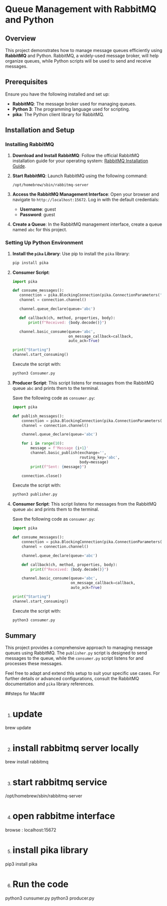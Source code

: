 # Queue Management with RabbitMQ and Python

## Overview

This project demonstrates how to manage message queues efficiently using **RabbitMQ** and Python. RabbitMQ, a widely-used message broker, will help organize queues, while Python scripts will be used to send and receive messages.

## Prerequisites

Ensure you have the following installed and set up:

- **RabbitMQ**: The message broker used for managing queues.
- **Python 3**: The programming language used for scripting.
- **pika**: The Python client library for RabbitMQ.

## Installation and Setup

### Installing RabbitMQ

1. **Download and Install RabbitMQ**:
   Follow the official RabbitMQ installation guide for your operating system: [RabbitMQ Installation Guide](https://www.rabbitmq.com/download.html).

2. **Start RabbitMQ**:
   Launch RabbitMQ using the following command:
   ```bash
   /opt/homebrew/sbin/rabbitmq-server
   ```

3. **Access the RabbitMQ Management Interface**:
   Open your browser and navigate to `http://localhost:15672`. Log in with the default credentials:
   - **Username**: guest
   - **Password**: guest

4. **Create a Queue**:
   In the RabbitMQ management interface, create a queue named `abc` for this project.

### Setting Up Python Environment

1. **Install the `pika` Library**:
   Use pip to install the `pika` library:
   ```bash
   pip install pika
   ```

2. **Consumer Script**:
    ```python
   import pika

   def consume_messages():
       connection = pika.BlockingConnection(pika.ConnectionParameters('localhost'))
       channel = connection.channel()

       channel.queue_declare(queue='abc')

       def callback(ch, method, properties, body):
           print(f"Received: {body.decode()}")

       channel.basic_consume(queue='abc',
                             on_message_callback=callback,
                             auto_ack=True)

    print("Starting")
    channel.start_consuming()

   
   ```

   

   Execute the script with:
   ```bash
   python3 Consumer.py
   ```

3. **Producer Script**:
   This script listens for messages from the RabbitMQ queue `abc` and prints them to the terminal.

   Save the following code as `consumer.py`:
   ```python
   import pika

   def publish_messages():
       connection = pika.BlockingConnection(pika.ConnectionParameters('localhost'))
       channel = connection.channel()

       channel.queue_declare(queue='abc')

       for i in range(10):
           message = f'Message {i+1}'
           channel.basic_publish(exchange='',
                                 routing_key='abc',
                                 body=message)
           print(f"Sent: {message}")

       connection.close()

   
   ```

   Execute the script with:
   ```bash
   python3 publisher.py
   ```

3. **Consumer Script**:
   This script listens for messages from the RabbitMQ queue `abc` and prints them to the terminal.

   Save the following code as `consumer.py`:
   ```python
   import pika

   def consume_messages():
       connection = pika.BlockingConnection(pika.ConnectionParameters('localhost'))
       channel = connection.channel()

       channel.queue_declare(queue='abc')

       def callback(ch, method, properties, body):
           print(f"Received: {body.decode()}")

       channel.basic_consume(queue='abc',
                             on_message_callback=callback,
                             auto_ack=True)

   print("Starting")
   channel.start_consuming()

   
   ```

   Execute the script with:
   ```bash
   python3 consumer.py
   ```

## Summary

This project provides a comprehensive approach to managing message queues using RabbitMQ. The `publisher.py` script is designed to send messages to the queue, while the `consumer.py` script listens for and processes these messages. 

Feel free to adapt and extend this setup to suit your specific use cases. For further details or advanced configurations, consult the RabbitMQ documentation and `pika` library references.




##steps for Mac##



1. # update

 brew update 



2. # install rabbitmq server locally

 brew install rabbitmq



3. # start rabbitmq service

 /opt/homebrew/sbin/rabbitmq-server
 



4. # open rabbitme interface

browse : localhost:15672



5. # install pika library
pip3 install pika



6. # Run the code

python3 cunsumer.py
python3 producer.py
